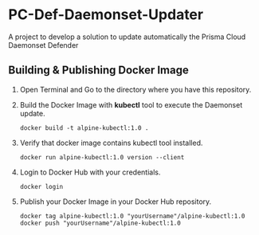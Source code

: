 # PC-Def-Daemonset-Updater

A project to develop a solution to update automatically the Prisma Cloud Daemonset Defender

## Building & Publishing Docker Image

1. Open Terminal and Go to the directory where you have this repository.

2. Build the Docker Image with **kubectl** tool to execute the Daemonset update.

   ```
   docker build -t alpine-kubectl:1.0 .
   ```

3. Verify that docker image contains kubectl tool installed.

   ```
   docker run alpine-kubectl:1.0 version --client
   ```

4. Login to Docker Hub with your credentials.

   ```
   docker login
   ```

5. Publish your Docker Image in your Docker Hub repository.

   ```
   docker tag alpine-kubectl:1.0 "yourUsername"/alpine-kubectl:1.0
   docker push "yourUsername"/alpine-kubectl:1.0
   ```
